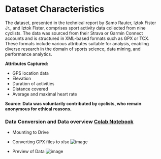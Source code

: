 # Dataset Characteristics

The dataset, presented in the technical report by Samo Rauter, Iztok Fister Jr., and Iztok Fister, comprises sport activity data collected from nine cyclists. The data was sourced from their Strava or Garmin Connect accounts and is structured in XML-based formats such as GPX or TCX. These formats include various attributes suitable for analysis, enabling diverse research in the domain of sports science, data mining, and performance analytics.

**Attributes Captured:**
- GPS location data
- Elevation
- Duration of activities
- Distance covered
- Average and maximal heart rate

**Source: Data was voluntarily contributed by cyclists, who remain anonymous for ethical reasons.**

### Data Conversion and Data overview [Colab Notebook](1_DatasetCharacteristics/exploratory_data_analysis.ipynb)
- Mounting to Drive
- Converting GPX files to xlsx
  ![image](https://github.com/user-attachments/assets/01d0acf3-3b31-49df-b3ca-154c4eb0babb)

- Preview of Data
![image](https://github.com/user-attachments/assets/3f8fc2d0-fc26-468f-bc63-38271f61501a)


